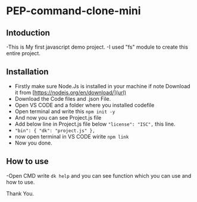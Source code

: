 # PEP-command-clone-mini

Intoduction
------------
-This is My first javascript demo project.
-I used "fs" module to create this entire project.

Installation
------------
- Firstly make sure Node.Js is installed in your machine if note Download it from [https://nodejs.org/en/download/](url)
- Download the Code files and .json File.
- Open VS CODE and a folder where you installed codefile
- Open terminal and write this  `npm init -y`
- And now you can see Project.js file 
- Add below line in Project.js file below `"license": "ISC",` this line.
- `"bin": {
    "dk": "project.js"
  },`
- now open terminal in VS CODE wirite `npm link`
- Now you done.

How to use
------------
-Open CMD write `dk help` and you can see function which you can use and how to use.


Thank You.

